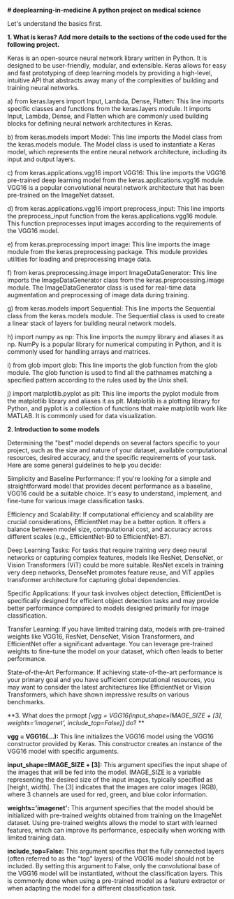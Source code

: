 **# deeplearning-in-medicine
A python project on medical science**

Let's understand the basics first.

**1. What is keras? Add more details to the sections of the code used for the following project.**

Keras is an open-source neural network library written in Python. It is designed to be user-friendly, modular, and extensible. Keras allows for easy and fast prototyping of deep learning models by providing a high-level, intuitive API that abstracts away many of the complexities of building and training neural networks.

a) from keras.layers import Input, Lambda, Dense, Flatten: This line imports specific classes and functions from the keras.layers module. It imports Input, Lambda, Dense, and Flatten which are commonly used building blocks for defining neural network architectures in Keras.

b) from keras.models import Model: This line imports the Model class from the keras.models module. The Model class is used to instantiate a Keras model, which represents the entire neural network architecture, including its input and output layers.

c) from keras.applications.vgg16 import VGG16: This line imports the VGG16 pre-trained deep learning model from the keras.applications.vgg16 module. VGG16 is a popular convolutional neural network architecture that has been pre-trained on the ImageNet dataset.

d) from keras.applications.vgg16 import preprocess_input: This line imports the preprocess_input function from the keras.applications.vgg16 module. This function preprocesses input images according to the requirements of the VGG16 model.

e) from keras.preprocessing import image: This line imports the image module from the keras.preprocessing package. This module provides utilities for loading and preprocessing image data.

f) from keras.preprocessing.image import ImageDataGenerator: This line imports the ImageDataGenerator class from the keras.preprocessing.image module. The ImageDataGenerator class is used for real-time data augmentation and preprocessing of image data during training.

g) from keras.models import Sequential: This line imports the Sequential class from the keras.models module. The Sequential class is used to create a linear stack of layers for building neural network models.

h) import numpy as np: This line imports the numpy library and aliases it as np. NumPy is a popular library for numerical computing in Python, and it is commonly used for handling arrays and matrices.

i) from glob import glob: This line imports the glob function from the glob module. The glob function is used to find all the pathnames matching a specified pattern according to the rules used by the Unix shell.

j) import matplotlib.pyplot as plt: This line imports the pyplot module from the matplotlib library and aliases it as plt. Matplotlib is a plotting library for Python, and pyplot is a collection of functions that make matplotlib work like MATLAB. It is commonly used for data visualization.


**2. Introduction to some models**

Determining the "best" model depends on several factors specific to your project, such as the size and nature of your dataset, available computational resources, desired accuracy, and the specific requirements of your task. Here are some general guidelines to help you decide:

Simplicity and Baseline Performance: If you're looking for a simple and straightforward model that provides decent performance as a baseline, VGG16 could be a suitable choice. It's easy to understand, implement, and fine-tune for various image classification tasks.

Efficiency and Scalability: If computational efficiency and scalability are crucial considerations, EfficientNet may be a better option. It offers a balance between model size, computational cost, and accuracy across different scales (e.g., EfficientNet-B0 to EfficientNet-B7).

Deep Learning Tasks: For tasks that require training very deep neural networks or capturing complex features, models like ResNet, DenseNet, or Vision Transformers (ViT) could be more suitable. ResNet excels in training very deep networks, DenseNet promotes feature reuse, and ViT applies transformer architecture for capturing global dependencies.

Specific Applications: If your task involves object detection, EfficientDet is specifically designed for efficient object detection tasks and may provide better performance compared to models designed primarily for image classification.

Transfer Learning: If you have limited training data, models with pre-trained weights like VGG16, ResNet, DenseNet, Vision Transformers, and EfficientNet offer a significant advantage. You can leverage pre-trained weights to fine-tune the model on your dataset, which often leads to better performance.

State-of-the-Art Performance: If achieving state-of-the-art performance is your primary goal and you have sufficient computational resources, you may want to consider the latest architectures like EfficientNet or Vision Transformers, which have shown impressive results on various benchmarks.

**3. What does the prmopt _[vgg = VGG16(input_shape=IMAGE_SIZE + [3], weights='imagenet', include_top=False)]_ do?
**

**vgg = VGG16(...):** This line initializes the VGG16 model using the VGG16 constructor provided by Keras. This constructor creates an instance of the VGG16 model with specific arguments.

**input_shape=IMAGE_SIZE + [3]:** This argument specifies the input shape of the images that will be fed into the model. IMAGE_SIZE is a variable representing the desired size of the input images, typically specified as [height, width]. The [3] indicates that the images are color images (RGB), where 3 channels are used for red, green, and blue color information.

**weights='imagenet':** This argument specifies that the model should be initialized with pre-trained weights obtained from training on the ImageNet dataset. Using pre-trained weights allows the model to start with learned features, which can improve its performance, especially when working with limited training data.

**include_top=False:** This argument specifies that the fully connected layers (often referred to as the "top" layers) of the VGG16 model should not be included. By setting this argument to False, only the convolutional base of the VGG16 model will be instantiated, without the classification layers. This is commonly done when using a pre-trained model as a feature extractor or when adapting the model for a different classification task.
